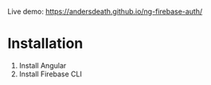 Live demo: https://andersdeath.github.io/ng-firebase-auth/

# Installation

1. Install Angular
2. Install Firebase CLI
